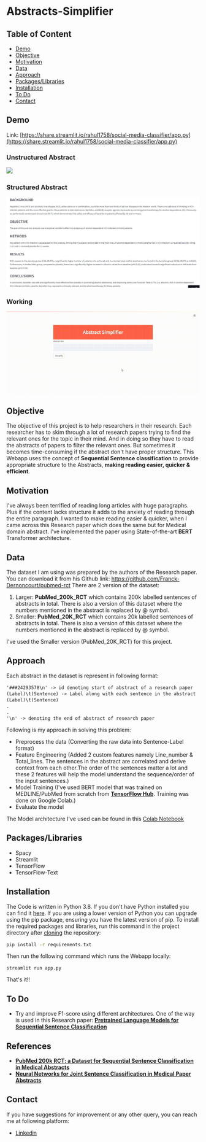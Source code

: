 # Abstracts-Simplifier

## Table of Content
  * [Demo](#demo)
  * [Objective](#objective)
  * [Motivation](#motivation)
  * [Data](#data)
  * [Approach](#approach)
  * [Packages/Libraries](#packageslibraries)
  * [Installation](#installation)
  * [To Do](#to-do)
  * [Contact](#contact)

## Demo
Link: [https://share.streamlit.io/rahul1758/social-media-classifier/app.py](https://share.streamlit.io/rahul1758/social-media-classifier/app.py)
### Unstructured Abstract
![](https://github.com/Rahul1758/Abstracts-Simplifier/blob/master/gifs%20%26%20imgs/unstructured_abstract.jpgg)
### Structured Abstract
![](https://github.com/Rahul1758/Abstracts-Simplifier/blob/master/gifs%20%26%20imgs/structured_abstract.jpg)
### Working
![](https://github.com/Rahul1758/Abstracts-Simplifier/blob/master/gifs%20%26%20imgs/Abstract_simplifier.gif)


## Objective
The objective of this project is to help researchers in their research. Each researcher has to skim through a lot of research papers trying to find the relevant ones for the topic in their mind. And in doing so they have to read the abstracts of papers to filter the relevant ones. But sometimes it becomes time-consuming if the abstract don't have proper structure. This Webapp uses the concept of **Sequential Sentence classification** to provide appropriate structure to the Abstracts, **making reading easier, quicker & efficient**.

## Motivation
I've always been terrified of reading long articles with huge paragraphs. Plus if the content lacks structure it adds to the anxiety of reading through the entire paragraph. I wanted to make reading easier & quicker, when I came across this Research paper which does the same but for Medical domain abstract. I've implemented the paper using State-of-the-art **BERT** Transformer architecture. 

## Data 
The dataset I am using was prepared by the authors of the Research paper. You can download it from his Github link: https://github.com/Franck-Dernoncourt/pubmed-rct
There are 2 version of the dataset:
1. Larger: **PubMed_200k_RCT** which contains 200k labelled sentences of abstracts in total. There is also a version of this dataset where the numbers mentioned in the abstract is replaced by @ symbol.
2. Smaller: **PubMed_20K_RCT** which contains 20k labelled sentences of abstracts in total. There is also a version of this dataset where the numbers mentioned in the abstract is replaced by @ symbol.

I've used the Smaller version (PubMed_20K_RCT) for this project.

## Approach
Each abstract in the dataset is represent in following format:
```
'###24293578\n' -> id denoting start of abstract of a research paper
(Label)\t(Sentence) -> Label along with each sentence in the abstract
(Label)\t(Sentence)
.
.
'\n' -> denoting the end of abstract of research paper
```
Following is my approach in solving this problem:
  * Preprocess the data (Converting the raw data into Sentence-Label format)
  * Feature Engineering (Added 2 custom features namely Line_number & Total_lines. The sentences in the abstract are correlated and derive context from each other.The order of the sentences matter a lot and these 2 features will help the model understand the sequence/order of the input sentences.)
  * Model Training (I've used BERT model that was trained on MEDLINE/PubMed from scratch from [**TensorFlow Hub**](https://tfhub.dev/google/experts/bert/pubmed/2). Training was done on Google Colab.)
  * Evaluate the model

The Model architecture I've used can be found in this [Colab Notebook](https://github.com/Rahul1758/Abstracts-Simplifier/blob/master/Training%20Notebook/Abstracts_Simplifier.ipynb)

## Packages/Libraries
* Spacy
* Streamlit
* TensorFlow
* TensorFlow-Text

## Installation
The Code is written in Python 3.8. If you don't have Python installed you can find it [here](https://www.python.org/downloads/). If you are using a lower version of Python you can upgrade using the pip package, ensuring you have the latest version of pip. To install the required packages and libraries, run this command in the project directory after [cloning](https://www.howtogeek.com/451360/how-to-clone-a-github-repository/) the repository:
```bash
pip install -r requirements.txt
```
Then run the following command which runs the Webapp locally:
```
streamlit run app.py
```
That's it!!

## To Do
* Try and improve F1-score using different architectures. One of the way is used in this Research paper: [**Pretrained Language Models for Sequential Sentence Classification**](https://arxiv.org/pdf/1909.04054.pdf)

## References
* [**PubMed 200k RCT: a Dataset for Sequential Sentence Classification in Medical Abstracts**](https://arxiv.org/pdf/1710.06071.pdf)
* [**Neural Networks for Joint Sentence Classification in Medical Paper Abstracts**](https://arxiv.org/pdf/1612.05251.pdf)

## Contact
If you have suggestions for improvement or any other query, you can reach me at following platform:
  * [Linkedin](https://www.linkedin.com/in/rahul-menon-515702a7/)
